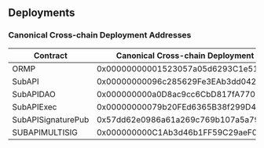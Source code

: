 ## Deployments
### Canonical Cross-chain Deployment Addresses
| Contract             | Canonical Cross-chain Deployment Address     |
| ------------         | -------------------------------------------- |
| ORMP                 | 0x00000000001523057a05d6293C1e5171eE33eE0A   |
| SubAPI               | 0x00000000096c285629Fe3EAb3dd042c27b9dcBa6   |
| SubAPIDAO            | 0x000000000a0D8ac9cc6CbD817fA77090322FF29d   |
| SubAPIExec           | 0x00000000079b20FEd6365B38f299D40236A90119   |
| SubAPISignaturePub   | 0x57dd62e0986a61a269c769b107a5a7952d73b7ed   |
| SUBAPIMULTISIG       | 0x000000000C1Ab3d46b1FF59C29aeF0Dd1e8369e8   |
